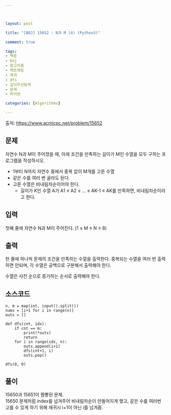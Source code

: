 ```yaml
---



layout: post

title: "[BOJ] 15652 : N과 M (4) (Python3)"

comment: true

tags:
- 백준
- boj
- 알고리즘
- 백트래킹
- 재귀
- dfs
- 깊이우선탐색
- 문제
- 파이썬

categories: [Algorithms]

---
```



출처: https://www.acmicpc.net/problem/15652



## 문제
자연수 N과 M이 주어졌을 때, 아래 조건을 만족하는 길이가 M인 수열을 모두 구하는 프로그램을 작성하시오.

- 1부터 N까지 자연수 중에서 중복 없이 M개를 고른 수열
- 같은 수를 여러 번 골라도 된다.
- 고른 수열은 비내림차순이어야 한다.
	- 길이가 K인 수열 A가 A1 ≤ A2 ≤ ... ≤ AK-1 ≤ AK를 만족하면, 비내림차순이라고 한다.

## 입력
첫째 줄에 자연수 N과 M이 주어진다. (1 ≤ M ≤ N ≤ 8)



## 출력
한 줄에 하나씩 문제의 조건을 만족하는 수열을 출력한다. 중복되는 수열을 여러 번 출력하면 안되며, 각 수열은 공백으로 구분해서 출력해야 한다.

수열은 사전 순으로 증가하는 순서로 출력해야 한다.

## 소스코드
```
n, m = map(int, input().split())
nums = [i+1 for i in range(n)]
outs = []

def dfs(cnt, idx):
    if cnt == m:
        print(*outs)
        return
    for i in range(idx, n):
        outs.append(i+1)
        dfs(cnt+1, i)
        outs.pop()

dfs(0, 0)
```

## 풀이
15650과 15651이 짬뽕된 문제.  
15650 문제처럼 index를 넘겨주어 비내림차순이 만들어지게 했고, 같은 수를 여러번 고를 수 있게 하기 위해 재귀시 i+1이 아닌 i를 넘겨줌.  
